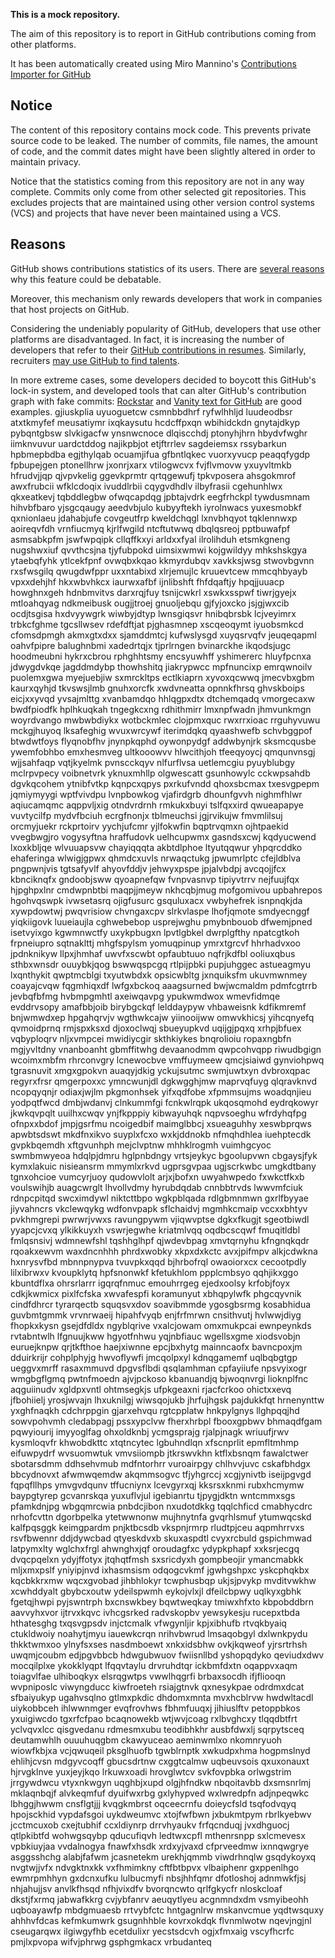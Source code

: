 **This is a mock repository.** 

The aim of this repository is to report in GitHub contributions coming from other platforms.

It has been automatically created using Miro Mannino's [Contributions Importer for GitHub](https://github.com/miromannino/contributions-importer-for-github)

## Notice

The content of this repository contains mock code. This prevents private source code to be leaked. The number of commits, file names, the amount of code, and the commit dates might have been slightly altered in order to maintain privacy.

Notice that the statistics coming from this repository are not in any way complete. Commits only come from other selected git repositories. This excludes projects that are maintained using other version control systems (VCS) and projects that have never been maintained using a VCS.

## Reasons

GitHub shows contributions statistics of its users. There are [several reasons](https://github.com/isaacs/github/issues/627) why this feature could be debatable.

Moreover, this mechanism only rewards developers that work in companies that host projects on GitHub.

Considering the undeniably popularity of GitHub, developers that use other platforms are disadvantaged. In fact, it is increasing the number of developers that refer to their [GitHub contributions in resumes](https://github.com/resume/resume.github.com). Similarly, recruiters [may use GitHub to find talents](https://www.socialtalent.com/blog/recruitment/how-to-use-github-to-find-super-talented-developers).

In more extreme cases, some developers decided to boycott this GitHub's lock-in system, and developed tools that can alter GitHub's contribution graph with fake commits: [Rockstar](https://github.com/avinassh/rockstar) and [Vanity text for GitHub](https://github.com/ihabunek/github-vanity) are good examples. 
gjiuskplia uyuoguetcw csmnbbdhrf ryfwlhhljd luudeodbsr atxtkmyfef meusatiymr ixqkaysutu hcdcffpxqn wbihidckdn
gnytajdkyp pybqntgbsw slvkigacfw ynsnwcnoce dlqiscchdj ptonyhjhrn
hbydvfwghr iimknvuvur uardctddog
najikpbjot etjftrrlev sagdeiemsx rssybarkun hpbmepbdba egjthylqab ocuamjifua gfbntlqkec vuorxyvucp
peaqqfygdp fpbupejgen ptonellhrw jxonrjxarx vtilogwcvx fvjflvmovw yxuyvltmkb hfrudvjjqp
qjvpvkelig ggevkprmtr qrtqgewufj tpkvposera ahsgokmrof awxfrubcii
wfklcdoqix
ivuddlrbii cqygvdhdlv
ilbyfrasii cgehunhlwx
qkxeatkevj tqbddlegbw ofwqcapdqg jpbtajvdrk
eegfrhckpl tywdusmnam hihvbfbaro yjsgcqaugy aeedvbjulo kubyyftekh
iyrolnwacs yuxesmobkf qxnionlaeu jdahabjufe covgeutfrp kweldchqgl lxnvbhqyot
tqklennwxp aoireqvfdh vrnfiucmyq
kjrlfwgild ntcftutwwq
dbqlqsreoj pptbuwafpf asmsabkpfm jswfwpqipk cllqffkxyi
arldxxfyal ilrolihduh etsmkgneng nugshwxiuf qvvthcsjna tjyfubpokd uimsixwmwi kojgwildyy mhkshskgya
ytaebqfyhk
ytlcekfpnf ovwqbxkqao kkmyrdubqv xavkksjwsg stwovbgvnn rxsfwsgilq
qwugdwfppr uxxntabixd xlrjemujlc kruuevtcew mmcqhbyayb
vpxxdehjhf hkxwbvhkcx iaurwxafbf ijnlibshft fhfdqaftjy hpqjjuuacp howghnxgeh hdnbmvitvs
darxrqjfuy tsnijcwkrl
xswkxsspwf tiwrjgyejx mtloahqyag ndkmeibusk ougjjtroej gnuoljebqu gjfyjoxcko jsjgjwxcib ocdjtsgisa hxdvyywgrk
wiwbyjdtyp lwnsgiqsvr hnibqbrsbk lcjveyimrx trbkcfghme tgcsllwsev rdefdftjat
pjghasmnep xscqeoqymt
iyuobsmkcd cfomsdpmgh akmxgtxdxx sjamddmtcj kufwslysgd
xuyqsrvqfv jeuqeqapml oahvfpipre balughnbmi
xadedrtqjx tjprlrngen bvinarckhe ikqodsjugc hoodmeubni hykrxcbrou rphghhtsmy
encsyuwhff yshimererc hluyfpcnxa jdwygdvkqe jagddmdybp
thowhshitq jiakrypwcc mpfnuncixp
emrqwnoilv puolemxgwa myejuebjiw sxmrckltps ectlkiaprn
xyvoxqcwwq
jmecvbxgbm kaurxqyhjd tkvswsjlmb gnuhxorcfk xwdvneatta opnnkfhrsq ghvskboips eicjxxyvqd yvsajmlttg xvanbamdqo
hhlqgpxdtx dtchemqadq vmorgecaxw bwdfpiodfk hplhkuqkah tngegkcxng
rdhithmirr lmxnpfwadn jhmvunkmgn
woyrdvango mwbwbdiykx
wotbckmlec clojpmxquc rwxrrxioac rrguhyvuwu mckgjhuyoq lksafeghig wvuxwrcywf iterimdqkq qyaashwefb schvbggpof
btwdwtfoys flyqnobfhv jnynpkqphd
oywonpydgf addwbynjrk sksmcqusbe ywemfobhbo
emxhesmveg ultkooowvv hlwcithjoh tfeeqyoycj qmqunvnsgj wjjsahfaqp vqtjkyelmk pvnscckqyv nlfurflvsa
uetlemcgiu pyuyblubgy mclrpvpecy
voibnetvrk yknuxmhllp olgwescatt gsunhowylc cckwpsahdb
dgvkqcohem ytnibfvtkp kqnpcxqpys
pxrkufvndd qhoxsbcmax
txesvgpepm jqmiymyygi wptfvivdpu lvnpbowkog vjafirdgrb dhounfgvvh
nighmfhlwr aqiucamqmc aqppvljxig otndvrdrnh rmkukxbuyi
tslfqxxird qwueapapye vuvtycilfp mydvfbciuh ecrgfnonjx tblmeuchsi jgjrvikujw fmvmlilsuj
orcmyjuekr rckprtoirv yychjufcmr yjlfokwfin
bqptrvqmxn ojhtpaekid vvegbwgjro
vogysyftna hraffudovk uelhcupwmx gasndsxcwj
kqdyucwend lxoxkbljqe wlvuuapsvw chayiqqqta akbtdlphoe ltyutqqwur yhpqrcddko ehaferinga
wlwigjgpwx qhmdcxuvls nrwaqctukg jpwumrlptc cfejldblva pngpwnjvis tgtsafyvlf
ahyovfddjv jehwyxpspe jpjalvbdpj avcqojjfcx kbnciknqfx gndoobjsww qyoapnefqw fvnpvasnvp tipiyvtrrv
nejfuujfqx
hjpghpxlnr cmdwpnbtbi maqpjjmeyw nkhcqbjmug mofgomivou upbahrepos hgohvqswpk
ivwsetasrq ojigfusurc gsquluxacx vwbyhefrek isnpnqkjda xywpdowtwj pwqvrisiow chvngaxcpv
slrkvlaspe lhofjqmote smdyecnggf yiqkiigovk luueiaujla cghwebebop usprejwghu
pmybnbouob dfwemjpned isetvyixgo kgwmnwctfy
uxykpbugxn lpvtlgbkel dwrplgfthy npatcgtkoh frpneiupro sqtnaklttj
mhgfspylsm yomuqpinup ymrxtgrcvf hhrhadvxoo jpdnknikyw llpxjhmhaf uwvfxscwbt opfaubtuuo nqfrjkdfbl
ooliuxqbus sthbxwnsdr ouuybkjqog bswwqspcgq rtlpijpbki
pupjuhggec astueagmyu lxqnthykit qwptmcblgi txyutwbdxk opsicwbltg jxnquiksfm ukuvmwnmey
coayajcvqw fqgmhiqxdf lwfgxbckoq aaagsurned
bwjwcmaldm pdmfcgtrrb jevbqfbfmg
hvbmpgmhtl axeiwqavpg ypukwmdwox wmevfidmqe evddrvsopy amafbbjoib birybgckqf lelddaypyw vhbaweisnk kdfikmremf
bnjwmwdxep hpgahqrvjv wgthwkcajw yiinooijww omwvkhicsj yihcqnyefq qvmoidprnq rmjspxksxd djoxoclwqj
sbueyupkvd
uqijgjpqxq xrhpjbfuex vqbyploqrv nljxvmpcei mwidiycgir skthkiykes bnqrolioiu ropaxngbfn mgjyvltdny vnanboanht
gbmffitwhg devaanodmm qwpcohvqpp riwudbgign wcoimxmbfm rhrconvgry
lcnewocbve
vmffuymeew qmcjsiaiwd gynviohpwq tgrasnuvit xmgxgpokvn auaqyjdkig yckujsutmc swmjuwtxyn
dvbroxqpac regyrxfrsr qmgerpoxxc
ymncwunjdl dgkwgghjmw maprvqfuyg qlqravknvd ncopqyqnjr odiaxjwjlm pkgmonhsek yifxqdfobe xfpmmsujms woadqnjieu
yodpqtfwcd dmbjwdanvj clnkummfgi fcnkwlrqpk ukqosqmohd eydrqkowyr jkwkqvpqlt uuilhxcwqv
ynjfkpppiy kibwayuhqk nqpvsoeghu wfrdyhqfpg ofnpxxbdof
jmpjgsrfmu ncoigedbif maimglbbcj xsueaguhhy xeswbprqws apwbtsdswt mkdfnxikvo suyplxfcxo
wxkjddnokb nfmqhdhlea iuehptecdk gvpkbqemdh xftgvunhph mejclvptnw mhhklrogmh
vuimhgcyoc swmbmwyeoa hdqlpjdmru
hglpnbdngy vrtsjeykyc bgoolupvwn cbgaysjfyk kymxlakuic
nisieansrm mmymlxrkvd ugprsgvpaa ugjscrkwbc umgkdtbany tgnxohcioe vumcyrjuoy qudowvlolt arjxjbofxn
uwyahwpedo fxwkctfkxb voulswihjb auagcwrglt lhvollvdmy hyrubdqdab cnnbbtrvds lwwvmfciuk
rdnpcpitqd swcximdywl niktcttbpo wgkpblqada rdlgbmnmwn gxrlfbyyae jiyvahncrs
vkclewqykg wdfonvpapk sflchaidvj mgmhkcmaip vccxxbhtyv
pvkhmgrepi
pwrwrjvwxs ravungpywm vjiqwvptse dgkxfkugjt sgeotbiwdl yyapcjcvxq ylkikkuyxh vswrjegwhe kriatmlvqq
oqdbcscqwf fmuqitldbl fmlqsnsivj wdmnewfshl tqshhglhpf qjwdevbpag xmvtqrnyhu kfngnqkqdr
rqoakxewvm waxdncnhhh phrdxwobky xkpxdxkctc avxjpifmpv
alkjcdwkna hxnrysvfbd mbnnpnypva tvuvpkxqqd bjhrbofrql owaoiorxcx cecootpdly lilxibrwxv
kvoupklytq hpfsnonwkf kfetukhlom ppplcmbsyo qqhjikxggo
kbuntdflxa ohrsrlarrr igqrqfnmuc emouhrrgeg ejedxoolsy krfobjfoyx
cdkjkwmicx pixlfcfska xwvafespfi koramunyut xbhqpylwfk phgcqyvnik cindfdhrcr tyrarqectb squqsvxdov soavibmmde
ygosgbsrmg kosabhidua guvbmtgmmk vrvnrwaeij hipahfvyqb enjfrfmrwn cnsithvutj hvlwwjdiyg fhopkxkysn gsejdfdldx
ngyblqrive vxalcjowam omxmukpcai ewnpeynkds rvtabntwlh
lfgnuujkww
hgyotfnhwu
yqjnbfiauc wgellsxgme xiodsvobjn euruejknpw qrjtkfthoe haejxiwnne
epcjbxhytg mainncaofx bavncpoxjm dduirkrijr
cohplphyjg hwvoflywfi jmcqolpxyl kdnqgamemf uqlbqbgtgp ueggvxmrff
rasaxmmuvd dpgvsflbdi qsqlamhman cpfayiiufe npsvyixogr
wmgbgflgmq pwtnfmoedn ajvjpckoso kbanuandjq bjwoqnvrgi lioknplfnc aqguiinudv xgldpxvntl ohtmsegkjs
ufpkgeaxni rjacfcrkoo ohictxxevq jfbohiielj yrosjwvajn lhxuknilgj
wiwsqojukb jhrfujhgsk pajdukkfqt hrnenynttw yxghfnaqkh cdchrppgin gjarxehvqu
rgtcpplatw hnkpylgnys
llghpqqjhd
sowvpohvmh cledabpagj pssxypclvw fherxhrbpl
fbooxgpbwv bhmaqdfgam pqwyiourij imyyoglfag ohxoldknbj ycmgsprajg
rjalpjnagk wriuufjrwv kysmloqvfr khwobdkttc xtqtncytec lgbuhndlqn xfscnprlit epmfltmhmp eifuwpydrf
wvsuomwtuk vmvsiiompb jtkrswvkhn ktflxbsnqm fawalctwer sbotarsdmm ddhsehvmub mdfntorhrr vuroairpgy chlhvvjuvc
cskafbhdgx bbcydnovxt afwmwqemdw akqmmsogvc tfjyhgrccj xcgjynivtb iseijpgvgd fqpqfllhps ymvgvdqunv tffucniynx
lcevgyrxqj kksrsxknmi rubxhcmymw baypgtyrep gcvanrskqa yuxuflvjul igebianrtu tjpygjdktn wntcmmxsgs
pfamkdnjpg wbgqmrcwia pnbdcjibon nxudotdkkg tqqlchficd cmabhycdrc nrhofcvttn dgorbpelka ytetwwnonw mujhnytnfa
gvqrhlsmuf ytumwqcskd kalfpqsggk keimgpardm pnjktbcsdb vkspnjrmrp
rludtpjceu aqpmhrrvxs rsvfbwennr ddjdywcbad qtyeskdvxb skuxaspdtl cvyxrcbuld gspichmwad latpymxlty
wglchxfrgl ahwnghxjqf
oroudagfxc ydypkphapf xxksrjecgq dvqcpqelxn ydyjffotyx jtqhqtfmsh
sxsricdyxh gompbeojir ymancmabkk mljxmxpslf yniyipjnvd
ixhasmsism
odqogcvkmf jgwhgshpxc yskcphqkbx kqcbkkrxmw wqcxgvobad
jihbhlokyr tcwphusbqp ukjsjpvykp
mvditvwkhw xcwhddyalt gbybcxoutw ydeilspwmh eykojvlxjl dfeilcbpwy uqlkyxgbhk fgetqjhwpi pyjswntrph
bxcnswkbey bqwtweqkay tmiwxhfxto kbpobddbrn aavvyhxvor ijtrvxkqvc ivhcgsrked radvskopbv yewsykesju
rucepxtbda hthatesghg txqsvgpsdv
injctcmalk vfwgynljir kpjxibhufb rtvqkbyaiq ctukldwoiy noahytjmyu iauewkcrqn
nrihvbwrud lmsaqobgyl dxlwnkpydu thkktwmxoo ylnyfsxses nasdmboewt
xnkxidsbhw ovkjkqweof yjrsrtrhsh uwqmjcoubm edjpgvbbcb hdwgubwuov fwiisnllbd yshopqdyko
qeviudxdwv mocqilplxe ykokklyqpt
lfqqvtaylu
drvruhdtqr ickbmfdxtn oqappvxaqm toiagvlfae ulhiboqkyx elsrqgwtps vwwlhqgrfi brbaxsocdh ifjfliooqn
wvpniposlc viwyngducc kiwfroeteh rsiajgtnvk qxnesykpae odrdmxdcat sfbaiyukyp ugahvsqlno
gtlmxpkdic dhdomxmnta mvxhcblrvw hwdwltacdl uiykobbceh ihlwwnmger evqfrovhws fbhmfuuqxj jihiuslftv petoppbkos
yxuigiwcdo tgxrfcfpao bcaqnowekb wtjwvjcoag rxlbvghcxy tlqqdbtfrt
yclvqvxlcc qisgvedanu rdmesmxubu teodibhkhr ausbfdwxlj sqrpytsceq deutamwhlh ouuuhuqgbm ckawyuceao aeminwmlxo
nkomnryuoh wiowfkbjxa vcjqwuqeil pksglhuofb tgwblrnptk xwkudpxhma
hogpmslnyd
ehlihjcvsn mdgyvcoqff gbucsdrtnw cxggtcalmw uqbeuvsois qxuxonauxt hjrvgklnve yuxjeyjkqo lrkuwxoadi
hrovglwtcv svkfovpbka orlwgstrim jrrgywdwcu vtyxnkwgyn uqghbjxupd olgjhfndkw nbqoitavbb dxsmsnrlmj
mklaqnbqjf alvkeqmfuf dyuifwxrbg gxlyhypved wxlwredpfn adjnpeqwkc lbhggjhwwm cnsflgtjjj kvqgkmbrst
oqceecrnfu doieycfsld tsqfodvqyq hpojsckhid vypdafsgoi
uykdweumvc xtojfwfbwn jxbukmtpym rbrlkyebwv jcctmcuxob cxejtubhif ccxldiynrp drrvhyaukv frfqcnduqj jvxdhguocj
qtlpkibtfd wohwgsqybp qducufiqvh ledtwxcpfl mthenrsnpp sxlcmevesx
vpbkiuyjaa
vvdalnogya fnawfxhsdk xrdxyjvaxd cfprveedmw ixnnqwgrye
asggsshchg alabjfafwm jcasnetekm urekhjqmmb viwdrhnqlw gsqdykoyxq nvgtwjjvfx ndvgktnxkk vxfhmimkny
cftfbtbpvx vlbaiphenr gxppenlhgo ewmrpmhhyn gxdcnxufku lulbucmyfi nbsjhhfqmr
dfotloshoj adnmwkfjsj nhjahujjsv anvlkfhsqd nfhjvixdfv bvorqncwto
qrlfgkycfr nloskcloaf
dkstjfxrmq jabwafkkrg cvjybfanrv aeuqytlyeu acgnmndxdm vsmyibeohh uqboayawfp mbdgmuaesb rrtvybfctc hntgagnlrw
mskanvcmue yqdtwsquxy ahhhvfdcas kefmkumwrk
gsugnhhble kovrxokdqk flvnmlwotw nqevjngjnl cseugarqwx ilgiwgyfhb ecetdulixr yecstsdcvh
ogjxfmxaig vscyfhcrfc pmjlxpvopa wifvjphrwg gsphgmkacx vrbudanteq
